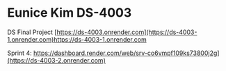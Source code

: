 # Eunice Kim DS-4003
DS Final Project
[https://ds-4003.onrender.com](https://ds-4003-1.onrender.com)https://ds-4003-1.onrender.com

Sprint 4: https://dashboard.render.com/web/srv-co6vmpf109ks73800j2g](https://ds-4003-2.onrender.com)
